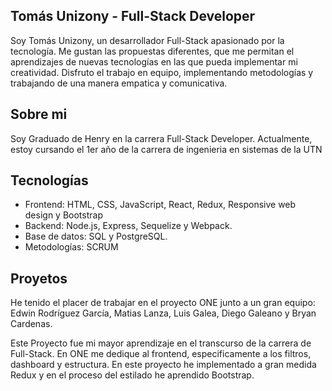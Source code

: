 Tomás Unizony - Full-Stack Developer
-----------------------------------------------------
Soy Tomás Unizony, un desarrollador Full-Stack apasionado por la tecnología. Me gustan las propuestas diferentes, que me permitan el aprendizajes de nuevas tecnologías en las que pueda implementar mi creatividad. Disfruto el trabajo en equipo, implementando metodologías y trabajando de una manera empatica y comunicativa.

Sobre mi
-----------------------------------------------------
Soy Graduado de Henry en la carrera Full-Stack Developer. Actualmente, estoy cursando el 1er año de la carrera de ingenieria en sistemas de la UTN

Tecnologías
-----------------------------------------------------
- Frontend: HTML, CSS, JavaScript, React, Redux, Responsive web design y Bootstrap
- Backend: Node.js, Express, Sequelize y Webpack.
- Base de datos: SQL y PostgreSQL.
- Metodologías: SCRUM

Proyetos
-----------------------------------------------------
He tenido el placer de trabajar en el proyecto ONE junto a un gran equipo: Edwin Rodríguez García, Matias Lanza, Luis Galea, Diego Galeano y Bryan Cardenas.

Este Proyecto fue mi mayor aprendizaje en el transcurso de la carrera de Full-Stack. En ONE me dedique al frontend, especificamente a los filtros, dashboard y estructura. En este proyecto he implementado a gran medida Redux y en el proceso del estilado he aprendido Bootstrap.
